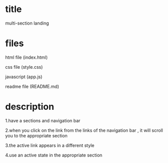 # title 
multi-section landing  
# files 
html file (index.html)

css file (style.css)

javascript (app.js)

readme file (README.md)
# description 
1.have a sections and navigation bar

2.when you click on the link from the links of the navigation bar , it will scroll you to the appropriate section 

3.the active link appears in a different style 

4.use an active state in the appropriate section 